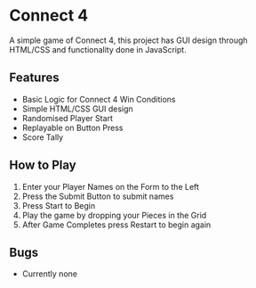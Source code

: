 # Connect 4
A simple game of Connect 4, this project has GUI design through HTML/CSS and functionality done in JavaScript.

## Features
+ Basic Logic for Connect 4 Win Conditions
+ Simple HTML/CSS GUI design
+ Randomised Player Start
+ Replayable on Button Press
+ Score Tally

## How to Play
1. Enter your Player Names on the Form to the Left
2. Press the Submit Button to submit names
3. Press Start to Begin
4. Play the game by dropping your Pieces in the Grid
5. After Game Completes press Restart to begin again

## Bugs
+ Currently none
